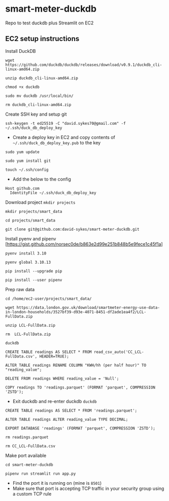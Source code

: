 # smart-meter-duckdb
Repo to test duckdb plus Streamlit on EC2


## EC2 setup instructions


Install DuckDB

`wget https://github.com/duckdb/duckdb/releases/download/v0.9.1/duckdb_cli-linux-amd64.zip`

`unzip duckdb_cli-linux-amd64.zip`

`chmod +x duckdb`

`sudo mv duckdb /usr/local/bin/`

`rm duckdb_cli-linux-amd64.zip`


Create SSH key and setup git

`ssh-keygen -t ed25519 -C "david.sykes70@gmail.com" -f ~/.ssh/duck_db_deploy_key`

- Create a deploy key in EC2 and copy contents of `~/.ssh/duck_db_deploy_key.pub` to the key

`sudo yum update`

`sudo yum install git`

`touch ~/.ssh/config`

- Add the below to the config

```
Host github.com
  IdentityFile ~/.ssh/duck_db_deploy_key

```

Download project
`mkdir projects`

`mkdir projects/smart_data`

`cd projects/smart_data`

`git clone git@github.com:david-sykes/smart-meter-duckdb.git`


Install pyenv and pipenv
[https://gist.github.com/norsec0de/b863e2d99e251b848b5e9fece1c45f1a]

`pyenv install 3.10`

`pyenv global 3.10.13`

`pip install --upgrade pip`

`pip install --user pipenv`


Prep raw data

`cd /home/ec2-user/projects/smart_data/`

`wget https://data.london.gov.uk/download/smartmeter-energy-use-data-in-london-households/3527bf39-d93e-4071-8451-df2ade1ea4f2/LCL-FullData.zip`

`unzip LCL-FullData.zip`

`rm  LCL-FullData.zip`

`duckdb`

`CREATE TABLE readings AS SELECT * FROM read_csv_auto('CC_LCL-FullData.csv', HEADER=TRUE);`

`ALTER TABLE readings RENAME COLUMN "KWH/hh (per half hour)" TO "reading_value";`

`DELETE FROM readings WHERE reading_value = 'Null';`

`COPY readings TO 'readings.parquet' (FORMAT 'parquet', COMPRESSION 'ZSTD');`

- Exit duckdb and re-enter duckdb `duckdb`

`CREATE TABLE readings AS SELECT * FROM 'readings.parquet';`

`ALTER TABLE readings ALTER reading_value TYPE DECIMAL;`

`EXPORT DATABASE 'readings' (FORMAT 'parquet', COMPRESSION 'ZSTD');`

`rm readings.parquet`

`rm CC_LCL-FullData.csv`

Make port available

`cd smart-meter-duckdb`

`pipenv run streamlit run app.py`

- Find the port it is running on (mine is `8501`)
- Make sure that port is accepting TCP traffic in your security group using a custom TCP rule
